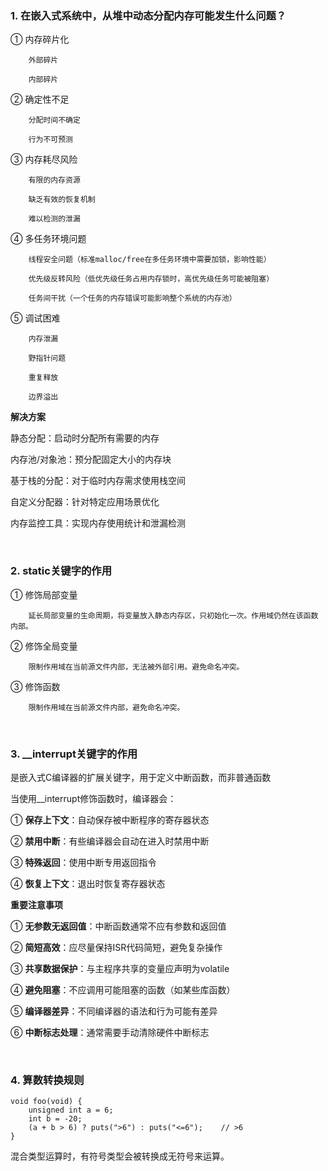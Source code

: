 ### 1. 在嵌入式系统中，从堆中动态分配内存可能发生什么问题？

① 内存碎片化

		外部碎片

		内部碎片

② 确定性不足

		​​分配时间不确定​​

		行为不可预测

③ 内存耗尽风险

		有限的内存资源

		缺乏有效的恢复机制

		难以检测的泄漏​​

④ 多任务环境问题

		线程安全问题（标准malloc/free在多任务环境中需要加锁，影响性能）

		优先级反转风险（低优先级任务占用内存锁时，高优先级任务可能被阻塞）

		任务间干扰（一个任务的内存错误可能影响整个系统的内存池）

⑤ 调试困难

		内存泄漏

		野指针问题​

		​​重复释放

		边界溢出

**解决方案**

​​静态分配​​：启动时分配所有需要的内存

​​内存池/对象池​​：预分配固定大小的内存块

​​基于栈的分配​​：对于临时内存需求使用栈空间

​​自定义分配器​​：针对特定应用场景优化

​​内存监控工具​​：实现内存使用统计和泄漏检测

<br/>

### 2. static关键字的作用

① 修饰局部变量

		延长局部变量的生命周期，将变量放入静态内存区，只初始化一次。作用域仍然在该函数内部。

② 修饰全局变量

		限制作用域在当前源文件内部，无法被外部引用。避免命名冲突。

③ 修饰函数

		限制作用域在当前源文件内部，避免命名冲突。

<br/>

### 3. __interrupt关键字的作用

是嵌入式C编译器的扩展关键字，用于定义中断函数，而非普通函数

当使用__interrupt修饰函数时，编译器会：

① ​​**保存上下文**​​：自动保存被中断程序的寄存器状态

② **​​禁用中断**​​：有些编译器会自动在进入时禁用中断

③ **​​特殊返回**​​：使用中断专用返回指令

​​④ **恢复上下文**​​：退出时恢复寄存器状态

**重要注意事项**

​​① **无参数无返回值**​​：中断函数通常不应有参数和返回值

​​② **简短高效​​**：应尽量保持ISR代码简短，避免复杂操作

③ **共享数据保护**​​：与主程序共享的变量应声明为volatile

④ **避免阻塞**​​：不应调用可能阻塞的函数（如某些库函数）

​​⑤ **编译器差异**​​：不同编译器的语法和行为可能有差异

​​⑥ **中断标志处理**​​：通常需要手动清除硬件中断标志

<br/>

### 4. 算数转换规则

```c_cpp
void foo(void) {
    unsigned int a = 6;
    int b = -20;
    (a + b > 6) ? puts(">6") : puts("<=6");    // >6
}
```

 混合类型运算时，有符号类型会被转换成无符号来运算。
